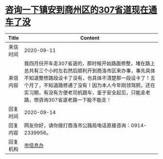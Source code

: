 # <a href="http://www.shangluo.gov.cn/zmhd/ldxxxx.jsp?urltype=leadermail.LeaderMailContentUrl&wbtreeid=1112&leadermailid=6435">咨询一下镇安到商州区的307省道现在通车了没</a>
| Title |                                                                          Content                                                                           |
|:-----:|------------------------------------------------------------------------------------------------------------------------------------------------------------|
| 来信时间  | 2020-09-11                                                                                                                                                 |
| 来信内容  | 我四月份开车走307省道的，那时候开始路面修整，堵在路上总共有三个小时左右然后顺利开到商洛市区来办事，事先具体不知道整修路段设卡了没有，也具体不清楚那一段设卡了！五个月了，不知道路修通了没有！因为本人今年刚领驾照，还在实习期，有没有方便老司机跟车，鉴于安全起见，只能走老路，想咨询307省道老路一下能不能走！ |
| 回复时间  | 2020-09-14                                                                                                                                                 |
| 回复内容  | 网友你好，请你拨打商洛市公路局电话直接咨询：0914-2339956。                                                                                                                        |
| 回复机构  | <a href="../../categories/agencies/市信息办.md">市信息办</a>                                                                                                       |